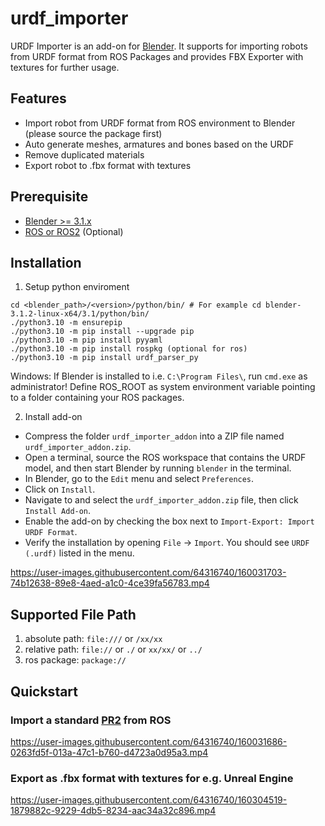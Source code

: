 # urdf_importer

URDF Importer is an add-on for [Blender](https://www.blender.org/). It supports for importing robots from URDF format from ROS Packages and provides FBX Exporter with textures for further usage.

## Features

- Import robot from URDF format from ROS environment to Blender (please source the package first)
- Auto generate meshes, armatures and bones based on the URDF
- Remove duplicated materials
- Export robot to .fbx format with textures

## Prerequisite

- [Blender &gt;= 3.1.x](https://www.blender.org/download)
- [ROS or ROS2](https://www.ros.org/) (Optional)

## Installation

1. Setup python enviroment

```console
cd <blender_path>/<version>/python/bin/ # For example cd blender-3.1.2-linux-x64/3.1/python/bin/
./python3.10 -m ensurepip
./python3.10 -m pip install --upgrade pip
./python3.10 -m pip install pyyaml
./python3.10 -m pip install rospkg (optional for ros)
./python3.10 -m pip install urdf_parser_py
```

Windows: If Blender is installed to i.e. `C:\Program Files\`, run `cmd.exe` as administrator! Define ROS_ROOT as system environment variable pointing to a folder containing your ROS packages.

2. Install add-on

- Compress the folder `urdf_importer_addon` into a ZIP file named `urdf_importer_addon.zip`.
- Open a terminal, source the ROS workspace that contains the URDF model, and then start Blender by running `blender` in the terminal.
- In Blender, go to the `Edit` menu and select `Preferences`.
- Click on `Install`.
- Navigate to and select the `urdf_importer_addon.zip` file, then click `Install Add-on`.
- Enable the add-on by checking the box next to `Import-Export: Import URDF Format`.
- Verify the installation by opening `File` → `Import`. You should see `URDF (.urdf)` listed in the menu.

https://user-images.githubusercontent.com/64316740/160031703-74b12638-89e8-4aed-a1c0-4ce39fa56783.mp4

## Supported File Path

1. absolute path:  `file:///` or `/xx/xx`
2. relative path:  `file://` or `./` or `xx/xx/` or `../`
3. ros package: `package://`


## Quickstart

### Import a standard [PR2](http://wiki.ros.org/Robots/PR2) from ROS

https://user-images.githubusercontent.com/64316740/160031686-0263fd5f-013a-47c1-b760-d4723a0d95a3.mp4

### Export as .fbx format with textures for e.g. Unreal Engine

https://user-images.githubusercontent.com/64316740/160304519-1879882c-9229-4db5-8234-aac34a32c896.mp4
